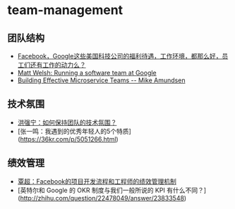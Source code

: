 # team-management

## 团队结构
* [Facebook，Google这些美国科技公司的福利待遇，工作环境，都那么好，员工们还有工作的动力么？](https://www.zhihu.com/question/30611641/answer/49339832)
* [Matt Welsh: Running a software team at Google](http://matt-welsh.blogspot.sg/2013/04/running-software-team-at-google.html)
* [Building Effective Microservice Teams -- Mike Amundsen](http://amundsen.com/talks/2016-03-qconsp-teams/index.html)

## 技术氛围
* [洪强宁：如何保持团队的技术氛围？](http://chuansong.me/n/316956251648)
* [张一鸣：我遇到的优秀年轻人的5个特质] (https://36kr.com/p/5051266.html)

## 绩效管理
* [覃超：Facebook的项目开发流程和工程师的绩效管理机制](http://toutiao.com/i6281384624895558146/)
* [英特尔和 Google 的 OKR 制度与我们一般所说的 KPI 有什么不同？] (http://zhihu.com/question/22478049/answer/23833548)
